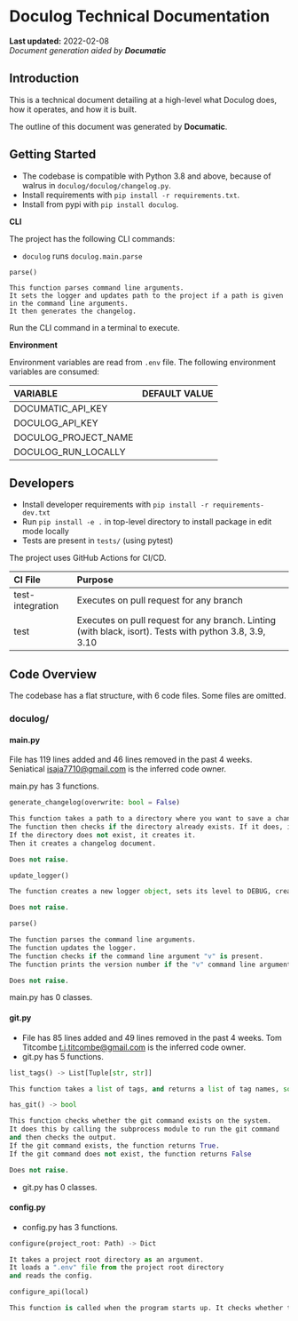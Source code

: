# Doculog Technical Documentation

**Last updated:** 2022-02-08\
_Document generation aided by **Documatic**_

## Introduction

This is a technical document detailing
        at a high-level
        what Doculog does, how it operates,
        and how it is built.

The outline of this document was generated
        by **Documatic**.
<!---Documatic-section-group: helloworld-start--->


## Getting Started

<!---Documatic-section-helloworld: setup-start--->
* The codebase is compatible with Python 3.8 and above, because of walrus in `doculog/doculog/changelog.py`.
* Install requirements with `pip install -r requirements.txt`.
* Install from pypi with `pip install doculog`.

**CLI**

The project has the following CLI commands:

* `doculog` runs `doculog.main.parse`

```
parse()

This function parses command line arguments.
It sets the logger and updates path to the project if a path is given in the command line arguments.
It then generates the changelog.
```

Run the CLI command in a terminal to execute.

**Environment**

Environment variables are read from `.env` file.
The following environment variables are consumed:

| VARIABLE | DEFAULT VALUE |
|:---------|:--------------|
| DOCUMATIC_API_KEY |  |
| DOCULOG_API_KEY |  |
| DOCULOG_PROJECT_NAME |  |
| DOCULOG_RUN_LOCALLY |  |


<!---Documatic-section-helloworld: setup-end--->

<!---Documatic-section-group: helloworld-end--->

<!---Documatic-section-group: dev-start--->


## Developers
<!---Documatic-section-dev: setup-start--->
* Install developer requirements with `pip install -r requirements-dev.txt`
* Run `pip install -e .` in top-level directory to install
package in edit mode locally
* Tests are present in `tests/` (using pytest)


<!---Documatic-section-dev: setup-end--->

<!---Documatic-section-dev: ci-start--->
The project uses GitHub Actions for CI/CD.

| CI File | Purpose |
|:----|:----|
| test-integration | Executes on pull request for any branch |
| test | Executes on pull request for any branch. Linting (with black, isort). Tests with python 3.8, 3.9, 3.10 |


<!---Documatic-section-dev: ci-end--->

<!---Documatic-section-group: dev-end--->

## Code Overview

The codebase has a flat structure, with 6 code files.
Some files are omitted.

### **doculog/**
<!---Documatic-section-file: doculog/main.py--->

#### main.py


File has 119 lines added and 46 lines removed
                in the past 4 weeks. Seniatical <isaja7710@gmail.com> is the inferred code owner.


main.py has 3 functions.

```python
generate_changelog(overwrite: bool = False)

This function takes a path to a directory where you want to save a changelog.
The function then checks if the directory already exists. If it does, it removes the directory.
If the directory does not exist, it creates it.
Then it creates a changelog document.

Does not raise.
```

```python
update_logger()

The function creates a new logger object, sets its level to DEBUG, creates a new handler object, sets its formatter to a custom formatter, and adds the handler to the logger.

Does not raise.
```

```python
parse()

The function parses the command line arguments.
The function updates the logger.
The function checks if the command line argument "v" is present.
The function prints the version number if the "v" command line argument is present.

Does not raise.
```

main.py has 0 classes.

<!---Documatic-section-file: doculog/git.py--->

#### git.py


* File has 85 lines added and 49 lines removed
in the past 4 weeks. Tom Titcombe <t.j.titcombe@gmail.com> is the inferred code owner.
* git.py has 5 functions.

```python
list_tags() -> List[Tuple[str, str]]

This function takes a list of tags, and returns a list of tag names, sorted by date.
```

```python
has_git() -> bool

This function checks whether the git command exists on the system.
It does this by calling the subprocess module to run the git command
and then checks the output.
If the git command exists, the function returns True.
If the git command does not exist, the function returns False

Does not raise.
```

* git.py has 0 classes.

#### config.py

* config.py has 3 functions.

```python
configure(project_root: Path) -> Dict

It takes a project root directory as an argument.
It loads a ".env" file from the project root directory
and reads the config.
```

```python
configure_api(local)

This function is called when the program starts up. It checks whether the environment variable DOCUMATIC_API_KEY is set and if the key has been validated. If it is set and not validated, it removes it.
```

